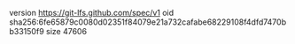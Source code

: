version https://git-lfs.github.com/spec/v1
oid sha256:6fe65879c0080d02351f84079e21a732cafabe68229108f4dfd7470bb33150f9
size 47606
